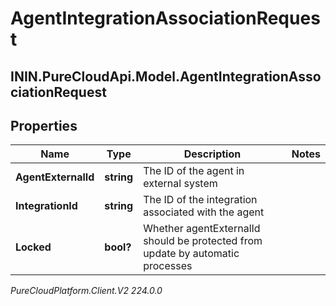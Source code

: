 # AgentIntegrationAssociationRequest

## ININ.PureCloudApi.Model.AgentIntegrationAssociationRequest

## Properties

|Name | Type | Description | Notes|
|------------ | ------------- | ------------- | -------------|
| **AgentExternalId** | **string** | The ID of the agent in external system | |
| **IntegrationId** | **string** | The ID of the integration associated with the agent | |
| **Locked** | **bool?** | Whether agentExternalId should be protected from update by automatic processes | |



_PureCloudPlatform.Client.V2 224.0.0_
